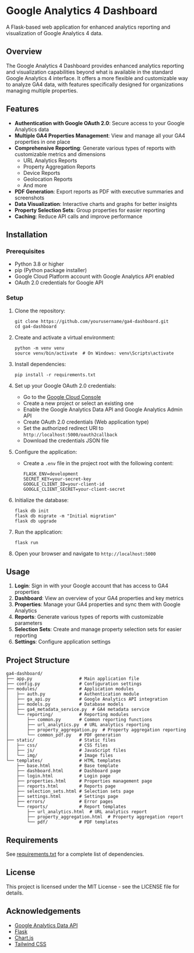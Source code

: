 # Google Analytics 4 Dashboard

A Flask-based web application for enhanced analytics reporting and visualization of Google Analytics 4 data.

## Overview

The Google Analytics 4 Dashboard provides enhanced analytics reporting and visualization capabilities beyond what is available in the standard Google Analytics 4 interface. It offers a more flexible and customizable way to analyze GA4 data, with features specifically designed for organizations managing multiple properties.

## Features

- **Authentication with Google OAuth 2.0**: Secure access to your Google Analytics data
- **Multiple GA4 Properties Management**: View and manage all your GA4 properties in one place
- **Comprehensive Reporting**: Generate various types of reports with customizable metrics and dimensions
  - URL Analytics Reports
  - Property Aggregation Reports
  - Device Reports
  - Geolocation Reports
  - And more
- **PDF Generation**: Export reports as PDF with executive summaries and screenshots
- **Data Visualization**: Interactive charts and graphs for better insights
- **Property Selection Sets**: Group properties for easier reporting
- **Caching**: Reduce API calls and improve performance

## Installation

### Prerequisites

- Python 3.8 or higher
- pip (Python package installer)
- Google Cloud Platform account with Google Analytics API enabled
- OAuth 2.0 credentials for Google API

### Setup

1. Clone the repository:
   ```
   git clone https://github.com/yourusername/ga4-dashboard.git
   cd ga4-dashboard
   ```

2. Create and activate a virtual environment:
   ```
   python -m venv venv
   source venv/bin/activate  # On Windows: venv\Scripts\activate
   ```

3. Install dependencies:
   ```
   pip install -r requirements.txt
   ```

4. Set up your Google OAuth 2.0 credentials:
   - Go to the [Google Cloud Console](https://console.cloud.google.com/)
   - Create a new project or select an existing one
   - Enable the Google Analytics Data API and Google Analytics Admin API
   - Create OAuth 2.0 credentials (Web application type)
   - Set the authorized redirect URI to `http://localhost:5000/oauth2callback`
   - Download the credentials JSON file

5. Configure the application:
   - Create a `.env` file in the project root with the following content:
     ```
     FLASK_ENV=development
     SECRET_KEY=your-secret-key
     GOOGLE_CLIENT_ID=your-client-id
     GOOGLE_CLIENT_SECRET=your-client-secret
     ```

6. Initialize the database:
   ```
   flask db init
   flask db migrate -m "Initial migration"
   flask db upgrade
   ```

7. Run the application:
   ```
   flask run
   ```

8. Open your browser and navigate to `http://localhost:5000`

## Usage

1. **Login**: Sign in with your Google account that has access to GA4 properties
2. **Dashboard**: View an overview of your GA4 properties and key metrics
3. **Properties**: Manage your GA4 properties and sync them with Google Analytics
4. **Reports**: Generate various types of reports with customizable parameters
5. **Selection Sets**: Create and manage property selection sets for easier reporting
6. **Settings**: Configure application settings

## Project Structure

```
ga4-dashboard/
├── app.py                  # Main application file
├── config.py               # Configuration settings
├── modules/                # Application modules
│   ├── auth.py             # Authentication module
│   ├── ga_api.py           # Google Analytics API integration
│   ├── models.py           # Database models
│   ├── ga4_metadata_service.py  # GA4 metadata service
│   └── reporting/          # Reporting modules
│       ├── common.py       # Common reporting functions
│       ├── url_analytics.py  # URL analytics reporting
│       ├── property_aggregation.py  # Property aggregation reporting
│       └── common_pdf.py   # PDF generation
├── static/                 # Static files
│   ├── css/                # CSS files
│   ├── js/                 # JavaScript files
│   └── img/                # Image files
└── templates/              # HTML templates
    ├── base.html           # Base template
    ├── dashboard.html      # Dashboard page
    ├── login.html          # Login page
    ├── properties.html     # Properties management page
    ├── reports.html        # Reports page
    ├── selection_sets.html # Selection sets page
    ├── settings.html       # Settings page
    ├── errors/             # Error pages
    └── reports/            # Report templates
        ├── url_analytics.html  # URL analytics report
        ├── property_aggregation.html  # Property aggregation report
        └── pdf/            # PDF templates
```

## Requirements

See [requirements.txt](requirements.txt) for a complete list of dependencies.

## License

This project is licensed under the MIT License - see the LICENSE file for details.

## Acknowledgements

- [Google Analytics Data API](https://developers.google.com/analytics/devguides/reporting/data/v1)
- [Flask](https://flask.palletsprojects.com/)
- [Chart.js](https://www.chartjs.org/)
- [Tailwind CSS](https://tailwindcss.com/)